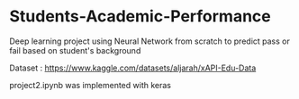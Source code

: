 # Students-Academic-Performance
Deep learning project using Neural Network from scratch to predict pass or fail based on student's background  

Dataset : https://www.kaggle.com/datasets/aljarah/xAPI-Edu-Data

project2.ipynb was implemented with keras
